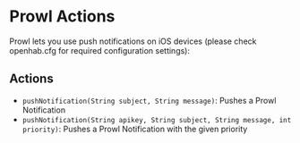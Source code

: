 # Prowl Actions

Prowl lets you use push notifications on iOS devices (please check openhab.cfg for required configuration settings):

## Actions

* `pushNotification(String subject, String message)`: Pushes a Prowl Notification
* `pushNotification(String apikey, String subject, String message, int priority)`: Pushes a Prowl Notification with the given priority
